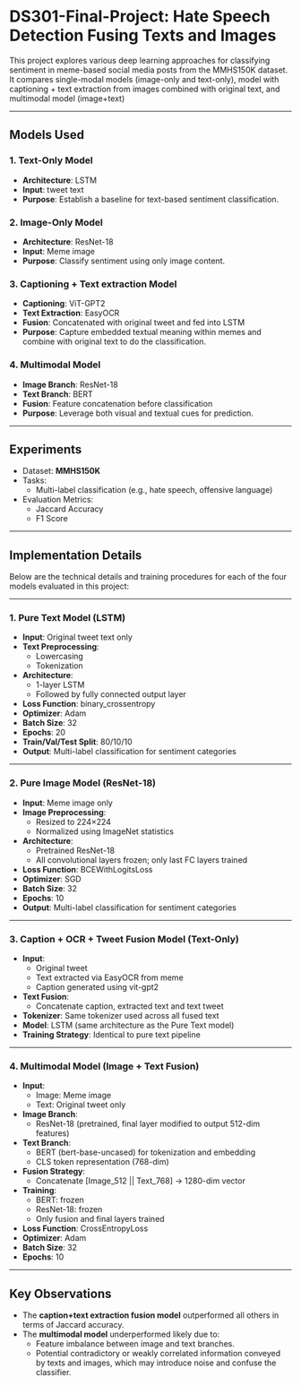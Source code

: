 # DS301-Final-Project: Hate Speech Detection Fusing Texts and Images

This project explores various deep learning approaches for classifying sentiment in meme-based social media posts from the MMHS150K dataset. It compares single-modal models (image-only and text-only), model with captioning + text extraction from images combined with original text, and multimodal model (image+text)

---

## Models Used

### 1. **Text-Only Model**
- **Architecture**: LSTM
- **Input**: tweet text
- **Purpose**: Establish a baseline for text-based sentiment classification.

### 2. **Image-Only Model**
- **Architecture**: ResNet-18 
- **Input**: Meme image
- **Purpose**: Classify sentiment using only image content.

### 3. **Captioning + Text extraction Model**
- **Captioning**: ViT-GPT2
- **Text Extraction**: EasyOCR
- **Fusion**: Concatenated with original tweet and fed into LSTM
- **Purpose**: Capture embedded textual meaning within memes and combine with original text to do the classification.

### 4. **Multimodal Model**
- **Image Branch**: ResNet-18 
- **Text Branch**: BERT 
- **Fusion**: Feature concatenation before classification
- **Purpose**: Leverage both visual and textual cues for prediction.

---

## Experiments

- Dataset: **MMHS150K**
- Tasks:
  - Multi-label classification (e.g., hate speech, offensive language)
- Evaluation Metrics:
  - Jaccard Accuracy
  - F1 Score

---

## Implementation Details

Below are the technical details and training procedures for each of the four models evaluated in this project:

---

### 1. Pure Text Model (LSTM)

- **Input**: Original tweet text only
- **Text Preprocessing**:
  - Lowercasing
  - Tokenization
- **Architecture**:
  - 1-layer LSTM 
  - Followed by fully connected output layer
- **Loss Function**: binary_crossentropy 
- **Optimizer**: Adam 
- **Batch Size**: 32
- **Epochs**: 20
- **Train/Val/Test Split**: 80/10/10
- **Output**: Multi-label classification for sentiment categories

---

### 2. Pure Image Model (ResNet-18)

- **Input**: Meme image only
- **Image Preprocessing**:
  - Resized to 224×224
  - Normalized using ImageNet statistics
- **Architecture**:
  - Pretrained ResNet-18 
  - All convolutional layers frozen; only last FC layers trained
- **Loss Function**: BCEWithLogitsLoss
- **Optimizer**: SGD
- **Batch Size**: 32
- **Epochs**: 10
- **Output**: Multi-label classification for sentiment categories

---

### 3. Caption + OCR + Tweet Fusion Model (Text-Only)

- **Input**: 
  - Original tweet
  - Text extracted via EasyOCR from meme 
  - Caption generated using vit-gpt2
- **Text Fusion**:
  - Concatenate caption, extracted text and text tweet
- **Tokenizer**: Same tokenizer used across all fused text
- **Model**: LSTM (same architecture as the Pure Text model)
- **Training Strategy**: Identical to pure text pipeline

---

### 4. Multimodal Model (Image + Text Fusion)

- **Input**:
  - Image: Meme image
  - Text: Original tweet only
- **Image Branch**:
  - ResNet-18 (pretrained, final layer modified to output 512-dim features)
- **Text Branch**:
  - BERT (bert-base-uncased) for tokenization and embedding
  - CLS token representation (768-dim)
- **Fusion Strategy**:
  - Concatenate [Image_512 || Text_768] → 1280-dim vector
- **Training**:
  - BERT: frozen
  - ResNet-18: frozen
  - Only fusion and final layers trained
- **Loss Function**: CrossEntropyLoss
- **Optimizer**: Adam
- **Batch Size**: 32
- **Epochs**: 10


---

## Key Observations

- The **caption+text extraction fusion model** outperformed all others in terms of Jaccard accuracy.
- The **multimodal model** underperformed likely due to:
  - Feature imbalance between image and text branches.
  - Potential contradictory or weakly correlated information conveyed by texts and images, which may introduce noise and confuse the classifier.

